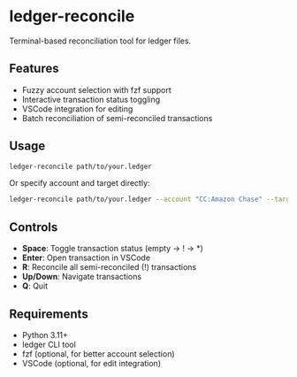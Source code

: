 # ledger-reconcile

Terminal-based reconciliation tool for ledger files.

## Features

- Fuzzy account selection with fzf support
- Interactive transaction status toggling
- VSCode integration for editing
- Batch reconciliation of semi-reconciled transactions

## Usage

```bash
ledger-reconcile path/to/your.ledger
```

Or specify account and target directly:

```bash
ledger-reconcile path/to/your.ledger --account "CC:Amazon Chase" --target "$1,234.56"
```

## Controls

- **Space**: Toggle transaction status (empty → ! → *)  
- **Enter**: Open transaction in VSCode
- **R**: Reconcile all semi-reconciled (!) transactions
- **Up/Down**: Navigate transactions
- **Q**: Quit

## Requirements

- Python 3.11+
- ledger CLI tool
- fzf (optional, for better account selection)
- VSCode (optional, for edit integration)